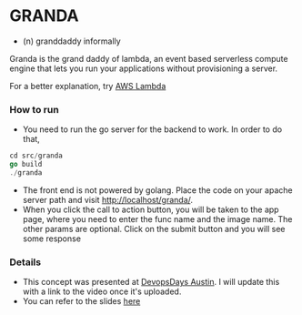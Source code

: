 # GRANDA

- (n) granddaddy informally

Granda is the grand daddy of lambda, an event based serverless compute engine that lets you run your applications without provisioning a server. 

For a better explanation, try [AWS Lambda](https://aws.amazon.com/lambda/)


### How to run

- You need to run the go server for the backend to work. In order to do that,
```go
cd src/granda
go build
./granda
```
- The front end is not powered by golang. Place the code on your apache server path and visit
[http://localhost/granda/](http://localhost/granda/).
- When you click the call to action button, you will be taken to the app page, where you need 
to enter the func name and the image name. The other params are optional. Click on the submit button
and you will see some response


### Details
- This concept was presented at [DevopsDays Austin](http://devopsdaysaustin.com). I will update this with a link to the video once it's uploaded.
- You can refer to the slides [here](http://adityarelangi.com/talks/2017/may/)
